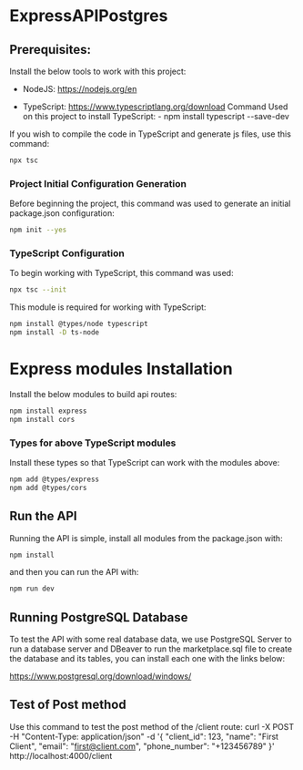 # ExpressAPIPostgres

## Prerequisites:
Install the below tools to work with this project:

- NodeJS: https://nodejs.org/en


- TypeScript: https://www.typescriptlang.org/download
    Command Used on this project to install TypeScript:
        - npm install typescript --save-dev

If you wish to compile the code in TypeScript and generate js files, use this command:

```bash
npx tsc
```

### Project Initial Configuration Generation
Before beginning the project, this command was used to generate an initial package.json configuration:
```bash
npm init --yes
```

### TypeScript Configuration
To begin working with TypeScript, this command was used:
```bash
npx tsc --init
```

This module is required for working with TypeScript:
```bash
npm install @types/node typescript
npm install -D ts-node
```

# Express modules Installation
Install the below modules to build api routes:
```bash
npm install express
npm install cors
```

### Types for above TypeScript modules
Install these types so that TypeScript can work with the modules above:
```bash
npm add @types/express
npm add @types/cors
```


## Run the API
Running the API is simple, install all modules from the package.json with:
```bash
npm install
```

and then you can run the API with:
```bash
npm run dev
```



## Running PostgreSQL Database
To test the API with some real database data, we use PostgreSQL Server to run a database server and DBeaver to run the marketplace.sql file to create the database and its tables, you can install each one with the links below:

https://www.postgresql.org/download/windows/


## Test of Post method
Use this command to test the post method of the /client route:
curl -X POST -H "Content-Type: application/json" -d '{
  "client_id": 123,
  "name": "First Client",
  "email": "first@client.com",
  "phone_number": "+123456789"
}' http://localhost:4000/client
